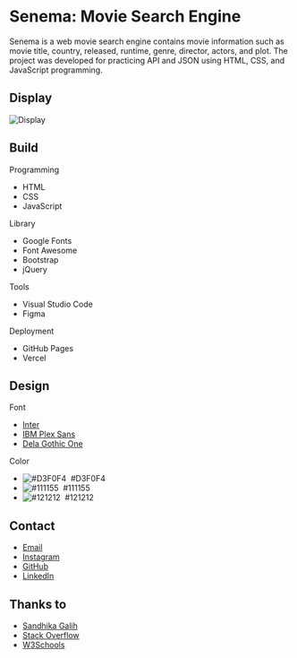 # Senema: Movie Search Engine
Senema is a web movie search engine contains movie information such as movie title, country, released, runtime, genre, director, actors, and plot. The project was developed for practicing API and JSON using HTML, CSS, and JavaScript programming.

## Display
![Display](https://luqmanherifa.site/images/imgsenema.png)

## Build
Programming
  - HTML
  - CSS
  - JavaScript

Library
  - Google Fonts
  - Font Awesome
  - Bootstrap
  - jQuery

Tools
  - Visual Studio Code
  - Figma

Deployment
  - GitHub Pages
  - Vercel

## Design
Font
  - [Inter](https://fonts.google.com/specimen/Inter)
  - [IBM Plex Sans](https://fonts.google.com/specimen/IBM+Plex+Sans)
  - [Dela Gothic One](https://fonts.google.com/specimen/Dela+Gothic+One)

Color
  - ![#D3F0F4](https://placehold.co/20x20/D3F0F4/D3F0F4.png)  #D3F0F4
  - ![#111155](https://placehold.co/20x20/111155/111155.png)  #111155
  - ![#121212](https://placehold.co/20x20/121212/121212.png)  #121212

## Contact
  - [Email](mailto:luqmanherifa@gmail.com)
  - [Instagram](https://www.instagram.com/luqmanherifa)
  - [GitHub](https://github.com/luqmanherifa)
  - [LinkedIn](https://www.linkedin.com/in/luqmanherifa)

## Thanks to
  - [Sandhika Galih](https://github.com/sandhikagalih)
  - [Stack Overflow](https://stackoverflow.com)
  - [W3Schools](https://www.w3schools.com)
